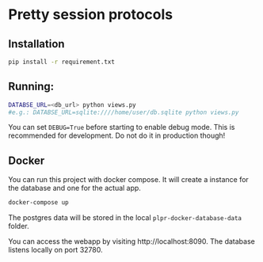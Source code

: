 # Pretty session protocols

## Installation
```bash
pip install -r requirement.txt
```

## Running:

```bash
DATABSE_URL=<db_url> python views.py
#e.g.: DATABSE_URL=sqlite:////home/user/db.sqlite python views.py
```
You can set `DEBUG=True` before starting to enable debug mode. This is recommended for development. Do not do it
in production though!

## Docker 
You can run this project with docker compose. It will create a instance for the database and one for the actual app.
```bash
docker-compose up
```
The postgres data will be stored in the local `plpr-docker-database-data` folder. 

You can access the webapp by visiting http://localhost:8090. The database listens locally on port 32780.